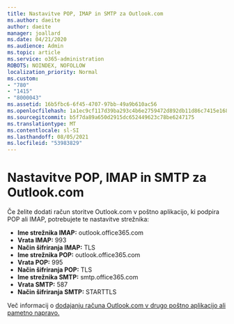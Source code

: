 ```yaml
---
title: Nastavitve POP, IMAP in SMTP za Outlook.com
ms.author: daeite
author: daeite
manager: joallard
ms.date: 04/21/2020
ms.audience: Admin
ms.topic: article
ms.service: o365-administration
ROBOTS: NOINDEX, NOFOLLOW
localization_priority: Normal
ms.custom:
- "780"
- "1415"
- "8000043"
ms.assetid: 16b5fbc6-6f45-4707-97bb-49a9b610ac56
ms.openlocfilehash: 1a1ec9cf117d39ba293c4b6e2759472d892db11d86c7415e1689027aa8a728ba
ms.sourcegitcommit: b5f7da89a650d2915dc652449623c78be6247175
ms.translationtype: MT
ms.contentlocale: sl-SI
ms.lasthandoff: 08/05/2021
ms.locfileid: "53983829"
---
```

# <a name="pop-imap-and-smtp-settings-for-outlookcom"></a>Nastavitve POP, IMAP in SMTP za Outlook.com

Če želite dodati račun storitve Outlook.com v poštno aplikacijo, ki podpira POP ali IMAP, potrebujete te nastavitve strežnika:
  
- **Ime strežnika IMAP:** outlook.office365.com
- **Vrata IMAP:** 993
- **Način šifriranja IMAP:** TLS
- **Ime strežnika POP:** outlook.office365.com  
- **Vrata POP:** 995  
- **Način šifriranja POP:** TLS  
- **Ime strežnika SMTP:** smtp.office365.com
- **Vrata SMTP:** 587
- **Način šifriranja SMTP:** STARTTLS

Več informacij o [dodajanju računa Outlook.com v drugo poštno aplikacijo ali pametno napravo.](https://support.office.com/article/73f3b178-0009-41ae-aab1-87b80fa94970?wt.mc_id=Office_Outlook_com_Alchemy)
